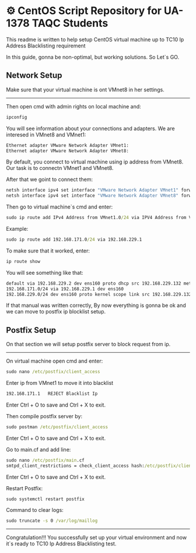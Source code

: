 # ⚙️ CentOS Script Repository for UA-1378 TAQC Students

This readme is written to help setup CentOS virtual machine up to TC10 Ip Address Blacklisting requirement

In this guide, gonna be non-optimal, but working solutions.
So Let`s GO.

## Network Setup

Make sure that your virtual machine is ont VMnet8 in her settings.

---

Then open cmd with admin rights on local machine and:
```cmd
ipconfig
```
You will see information about your connections and adapters. We are interesed in VMnet8 and VMnet1:
```cmd
Ethernet adapter VMware Network Adapter VMnet1:
Ethernet adapter VMware Network Adapter VMnet8:
```
By default, you connect to virtual machine using ip address from VMnet8. Our task is to connectn VMnet1 and VMnet8.


After that we goint to connect them:
```cmd
netsh interface ipv4 set interface "VMware Network Adapter VMnet1" forwarding=enabled
netsh interface ipv4 set interface "VMware Network Adapter VMnet8" forwarding=enabled
```
Then go to virtual machine`s cmd and enter:
```cmd
sudo ip route add IPv4 Address from VMnet1.0/24 via IPV4 Address from VMnet8.1
```
Example:
```cmd
sudo ip route add 192.168.171.0/24 via 192.168.229.1
```

To make sure that it worked, enter:
```cmd
ip route show
```
You will see something like that:
```cmd
default via 192.168.229.2 dev ens160 proto dhcp src 192.168.229.132 metric 100 
192.168.171.0/24 via 192.168.229.1 dev ens160 
192.168.229.0/24 dev ens160 proto kernel scope link src 192.168.229.132 metric 100
```
If that manual was written correctly, By now everything is gonna be ok and we can move to postfix ip blocklist setup.


## Postfix Setup

On that section we will setup postfix server to block request from ip.

---
On virtual machine open cmd and enter:
```cmd
sudo nano /etc/postfix/client_access
```

Enter ip from VMnet1 to move it into blacklist
```cmd
192.168.171.1   REJECT Blacklist Ip
```
Enter Ctrl + O to save and Ctrl + X to exit.

Then compile postfix server by:
```cmd
sudo postman /etc/postfix/client_access
```
Enter Ctrl + O to save and Ctrl + X to exit.

Go to main.cf and add line:
```cmd
sudo nano /etc/postfix/main.cf
smtpd_client_restrictions = check_client_access hash:/etc/postfix/client_access, permit
```
Enter Ctrl + O to save and Ctrl + X to exit.

Restart Postfix:
```cmd
sudo systemctl restart postfix
```

Command to clear logs:
```cmd
sudo truncate -s 0 /var/log/maillog
```

---

Congratulation!!! 
You successfully set up your virtual environment and now it`s ready to TC10 Ip Address Blacklisting test.
